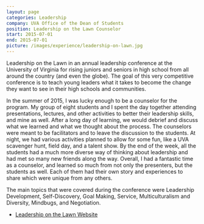```yaml
---
layout: page
categories: Leadership
company: UVA Office of the Dean of Students
position: Leadership on the Lawn Counselor
start: 2015-07-01
end: 2015-07-01
picture: /images/experience/leadership-on-lawn.jpg
---
```


Leadership on the Lawn in an annual leadership conference at the University of Virginia for rising juniors and seniors in high school from all around the country (and even the globe). The goal of this very competitive conference is to teach young leaders what it takes to become the change they want to see in their high schools and communities.

In the summer of 2015, I was lucky enough to be a counselor for the program. My group of eight students and I spent the day together attending presentations, lectures, and other activities to better their leadership skills, and mine as well. After a long day of learning, we would debrief and discuss what we learned and what we thought about the process. The counselors were meant to be facilitators and to leave the discussion to the students. At night, we had various activities planned to allow for some fun, like a UVA scavenger hunt, field day, and a talent show. By the end of the week, all the students had a much more diverse way of thinking about leadership and had met so many new friends along the way. Overall, I had a fantastic time as a counselor, and learned so much from not only the presenters, but the students as well. Each of them had their own story and experiences to share which were unique from any others.

The main topics that were covered during the conference were Leadership Development, Self-Discovery, Goal Making, Service, Multiculturalism and Diversity, Mindbugs, and Negotiation.

* [Leadership on the Lawn Website](http://vpsa.virginia.edu/leadershiponthelawn)
